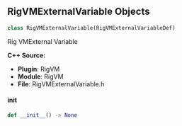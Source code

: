 ## RigVMExternalVariable Objects

```python
class RigVMExternalVariable(RigVMExternalVariableDef)
```

Rig VMExternal Variable

**C++ Source:**

- **Plugin**: RigVM
- **Module**: RigVM
- **File**: RigVMExternalVariable.h

<a id="unreal.RigVMExternalVariable.__init__"></a>

#### __init__

```python
def __init__() -> None
```

<a id="unreal.RigVMStruct"></a>